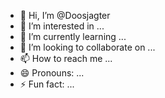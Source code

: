 - 👋 Hi, I’m @Doosjagter
- 👀 I’m interested in ...
- 🌱 I’m currently learning ...
- 💞️ I’m looking to collaborate on ...
- 📫 How to reach me ...
- 😄 Pronouns: ...
- ⚡ Fun fact: ...

<!---
Doosjagter/Doosjagter is a ✨ special ✨ repository because its `README.md` (this file) appears on your GitHub profile.
You can click the Preview link to take a look at your changes.
--->

